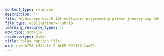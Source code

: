 ```yaml
---
content_type: resource
description: ''
file: /media/courses/6-189-multicore-programming-primer-january-iap-2007/ecddb758e34ffef2b885691376c2aa59_SemWOqUfMAY.srt
file_type: application/x-subrip
learning_resource_types: []
ocw_type: OCWFile
resourcetype: Other
title: 3play caption file
uid: ecddb758-e34f-fef2-b885-691376c2aa59
---
```


